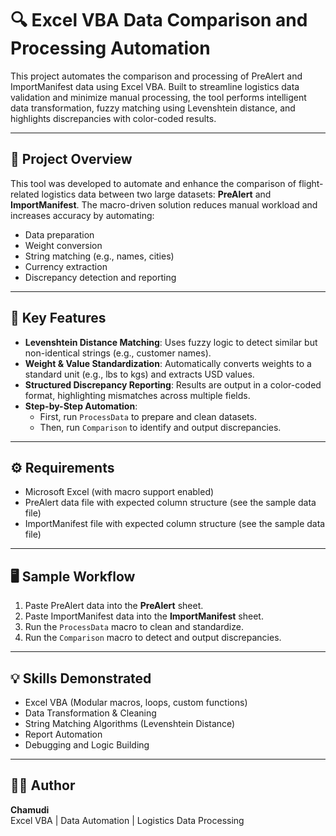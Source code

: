 # 🔍 Excel VBA Data Comparison and Processing Automation

This project automates the comparison and processing of PreAlert and ImportManifest data using Excel VBA. Built to streamline logistics data validation and minimize manual processing, the tool performs intelligent data transformation, fuzzy matching using Levenshtein distance, and highlights discrepancies with color-coded results.

---

## 📌 Project Overview

This tool was developed to automate and enhance the comparison of flight-related logistics data between two large datasets: **PreAlert** and **ImportManifest**. The macro-driven solution reduces manual workload and increases accuracy by automating:

- Data preparation
- Weight conversion
- String matching (e.g., names, cities)
- Currency extraction
- Discrepancy detection and reporting

---

## 🧠 Key Features

- **Levenshtein Distance Matching**: Uses fuzzy logic to detect similar but non-identical strings (e.g., customer names).
- **Weight & Value Standardization**: Automatically converts weights to a standard unit (e.g., lbs to kgs) and extracts USD values.
- **Structured Discrepancy Reporting**: Results are output in a color-coded format, highlighting mismatches across multiple fields.
- **Step-by-Step Automation**:
  - First, run `ProcessData` to prepare and clean datasets.
  - Then, run `Comparison` to identify and output discrepancies.

---

## ⚙️ Requirements

- Microsoft Excel (with macro support enabled)
- PreAlert data file with expected column structure (see the sample data file)
- ImportManifest file with expected column structure (see the sample data file)

---

## 🖥 Sample Workflow

1. Paste PreAlert data into the **PreAlert** sheet.
2. Paste ImportManifest data into the **ImportManifest** sheet.
3. Run the `ProcessData` macro to clean and standardize.
4. Run the `Comparison` macro to detect and output discrepancies.

---

## 💡 Skills Demonstrated

- Excel VBA (Modular macros, loops, custom functions)
- Data Transformation & Cleaning
- String Matching Algorithms (Levenshtein Distance)
- Report Automation
- Debugging and Logic Building

---

## 👩‍💻 Author

**Chamudi**  
Excel VBA | Data Automation | Logistics Data Processing  
